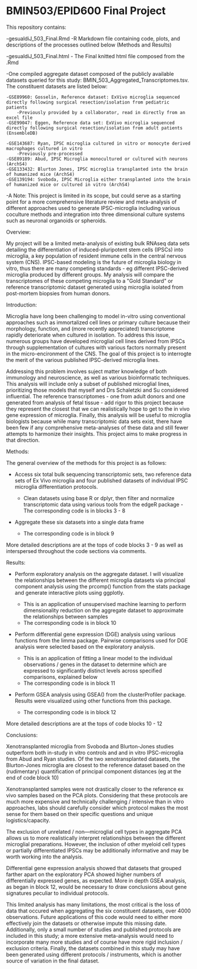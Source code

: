 # BMIN503/EPID600 Final Project


This repository contains:

-gesualdiJ_503_Final.Rmd
    -R Markdown file containing code, plots, and descriptions of the processes outlined below (Methods and Results)
    
-gesualdiJ_503_Final.html
    - The Final knitted html file composed from the .Rmd

-One compiled aggregate dataset composed of the publicly available datasets queried for this study: BMIN_503_Aggregated_Transcriptomes.tsv. The constituent datasets are listed below:

    -GSE89960: Gosselin, Reference dataset: ExVivo microglia sequenced directly following surgical resection/isolation from pediatric patients
        -Previously provided by a collaborator, read in directly from an excel file
    -GSE99047: Eggen, Reference data set: ExVivo microglia sequenced directly following surgical resection/isolation from adult patients (EnsembleDB)   
    
    -GSE143687: Ryan, IPSC microglia cultured in vitro or monocyte derived macrophages cultured in vitro
        -Previously pre-processed
    -GSE89189: Abud, IPSC Microglia monocultured or cultured with neurons (ArchS4)
    -GSE133432: Blurton Jones, IPSC microglia transplanted into the brain of humanized mice (ArchS4)
    -GSE139194: Svoboda, IPSC Microglia either transplanted into the brain of humanized mice or cultured in vitro (ArchS4)
    


-A Note: This project is limited in its scope, but could serve as a starting point for a more comprehensive literature review and meta-analysis of different approaches used to generate IPSC-microglia including various coculture methods and integration into three dimensional culture systems such as neuronal organoids or spheroids. 

Overview:

My project will be a limited meta-analysis of existing bulk RNAseq data sets detailing the differentiation of induced-pluripotent stem cells (IPSCs) into microglia, a key population of resident immune cells in the central nervous system (CNS). IPSC-based modeling is the future of microglia biology in vitro, thus there are many competing standards - eg different IPSC-derived microglia produced by different groups. My analysis will compare the transcriptomes of these competing microglia to a "Gold Standard" or reference transcriptomic dataset generated using microglia isolated from post-mortem biopsies from human donors. 


Introduction:

Microglia have long been challenging to model in-vitro using conventional approaches such as immortalized cell lines or primary culture because their morphology, function, and (more recently appreciated) transcriptome rapidly deteriorate when cultured in isolation. To address this issue, numerous groups have developed microglial cell lines derived from IPSCs through supplementation of cultures with various factors normally present in the micro-encironment of the CNS. The goal of this project is to interrogte the merit of the various published IPSC-derived microglia lines. 

Addressing this problem involves suject matter knowledge of both immunology and neuroscience, as well as various bioinformatic techniques. This analysis will include only a subset of published microglial lines, prioritizing those models that myself and Drs Schaletzki and Su considered influential. The reference transcriptomes - one from adult donors and one generated from analysis of fetal tissue - add rigor to this project because they represent the closest that we can realistically hope to get to the in vivo gene expression of microglia. Finally, this analysis will be useful to microglia biologists because while many transcriptomic data sets exist, there have been few if any comprehensive meta-analyses of these data and still fewer attempts to harmonize their insights. This project aims to make progress in that direction. 

Methods:

The general overview of the methods for this project is as follows:

- Access six total bulk sequencing transcriptomic sets, two reference data sets of Ex Vivo microglia and four published datasets of individual IPSC microglia           differentiation protocols. 
  - Clean datasets using base R or dplyr, then filter and normalize transcriptomic data using various tools from the edgeR package
  -The corresponding code is in blocks 3 - 8
  
- Aggregate these six datasets into a single data frame
  - The corresponding code is in block 9
  
More detailed descriptions are at the tops of code blocks 3 - 9 as well as interspersed throughout the code sections via comments. 


Results:

- Perform exploratory analysis on the aggregate dataset. I will visualize the relationships between the different microglia datasets via principal component analysis    using the prcomp() function from the stats package and generate interactive plots using ggplotly. 
  - This is an application of unsupervised machine learning to perform dimensionality reduction on the aggregate dataset to approximate the relationships between samples
  - The corresponding code is in block 10
  
- Perform differential gene expression (DGE) analysis using variious functions from the limma package. Pairwise comparisons used for DGE analysis were selected 
  based on the exploratory analysis. 
  - This is an application of fitting a linear model to the individual observations / genes in the dataset to determine which are expressed to significantly distinct        levels across specified comparisons, explained below 
  - The corresponding code is in block 11
  
- Perform GSEA analysis using GSEA() from the clusterProfiler package. Results were visualized using other functions from this package. 
  - The corresponding code is in block 12
  
More detailed descriptions are at the tops of code blocks 10 - 12

Conclusions:

Xenotransplanted microglia from Svoboda and Blurton-Jones studies outperform both in-study in vitro controls and and in vitro IPSC-microglia from Abud and Ryan studies. Of the two xenotransplanted datasets, the Blurton-Jones microglia are closest to the reference dataset based on the (rudimentary) quantification of principal component distances (eg at the end of code block 10)

Xenotransplanted samples were not drastically closer to the reference ex vivo samples based on the PCA plots. Considering that these protocols are much more expensive and technically challenging / intensive than in vitro approaches, labs should carefully consider which protocol makes the most sense for them based on their specific questions and unique logistics/capacity. 

The exclusion of unrelated / non—microglial cell types in aggregate PCA allows us to more realistically interpret relationships between the different microglial preparations. However, the inclusion of other myeloid cell types or partially differentiated IPSCs may be additionally informative and may be worth working into the analysis. 

Differential gene expression analysis showed that datasets that grouped farther apart on the exploratory PCA showed higher numbers of differentially expressed genes, as expected. More in depth GSEA analysis, as began in block 12, would be necessary to draw conclusions about gene signatures peculiar to individual protocols. 

This limited analysis has many limitations, the most critical is the loss of data that occured when aggregating the six constituent datasets, over 4000 observations. Future applications of this code would need to either more effectively join the datasets or otherwise impute this missing date. Additionally, only a small number of studies and published protocols are included in this study; a more extensive meta-analysis would need to incorporate many more studies and of course have more rigid inclusion / exclusion criteria. Finally, the datasets combined in this study may have been generated using different protocols / instruments, which is another source of variation in the final dataset.  



